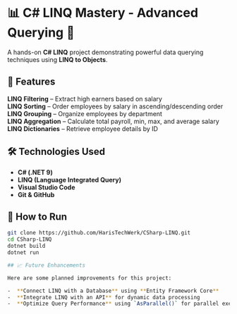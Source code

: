 # 📊 C# LINQ Mastery - Advanced Querying 🚀

A hands-on **C# LINQ** project demonstrating powerful data querying techniques using **LINQ to Objects**.

## 📌 Features

 **LINQ Filtering** – Extract high earners based on salary  
 **LINQ Sorting** – Order employees by salary in ascending/descending order  
 **LINQ Grouping** – Organize employees by department  
 **LINQ Aggregation** – Calculate total payroll, min, max, and average salary  
 **LINQ Dictionaries** – Retrieve employee details by ID  

## 🛠 Technologies Used

- **C# (.NET 9)**
- **LINQ (Language Integrated Query)**
- **Visual Studio Code**
- **Git & GitHub**

## 🚀 How to Run

```sh
git clone https://github.com/HarisTechWerk/CSharp-LINQ.git
cd CSharp-LINQ
dotnet build
dotnet run

## 📈 Future Enhancements

Here are some planned improvements for this project:

-  **Connect LINQ with a Database** using **Entity Framework Core**  
-  **Integrate LINQ with an API** for dynamic data processing  
-  **Optimize Query Performance** using `AsParallel()` for parallel execution  


